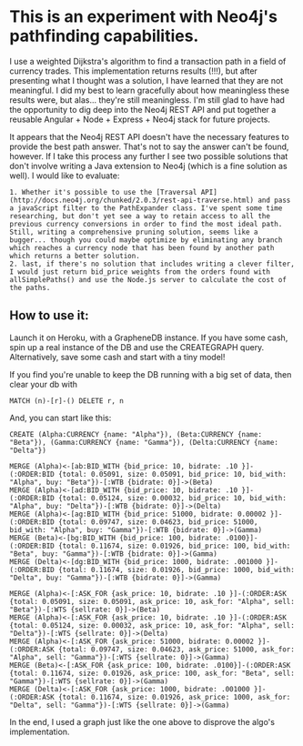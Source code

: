 # This is an experiment with Neo4j's pathfinding capabilities.

I use a weighted Dijkstra's algorithm to find a transaction path in a field of currency trades. This implementation returns results (!!!), but after presenting what I thought was a solution, I have learned that they are not meaningful. I did my best to learn gracefully about how meaningless these results were, but alas... they're still meaningless. I'm still glad to have had the opportunity to dig deep into the Neo4j REST API and put together a reusable Angular + Node + Express + Neo4j stack for future projects.

It appears that the Neo4j REST API doesn't have the necessary features to provide the best path answer. That's not to say the answer can't be found, however. If I take this process any further I see two possible solutions that don't involve writing a Java extension to Neo4j (which is a fine solution as well). I would like to evaluate:

    1. Whether it's possible to use the [Traversal API](http://docs.neo4j.org/chunked/2.0.3/rest-api-traverse.html) and pass a javaScript filter to the PathExpander class. I've spent some time researching, but don't yet see a way to retain access to all the previous currency conversions in order to find the most ideal path. Still, writing a comprehensive pruning solution, seems like a bugger... though you could maybe optimize by eliminating any branch which reaches a currency node that has been found by another path which returns a better solution.
    2. last, if there's no solution that includes writing a clever filter, I would just return bid_price weights from the orders found with allSimplePaths() and use the Node.js server to calculate the cost of the paths.


## How to use it:

Launch it on Heroku, with a GrapheneDB instance. If you have some cash, spin up a real instance of the DB and use the CREATEGRAPH query. Alternatively, save some cash and start with a tiny model!

If you find you're unable to keep the DB running with a big set of data, then clear your db with
````
MATCH (n)-[r]-() DELETE r, n
````

And, you can start like this:

````
CREATE (Alpha:CURRENCY {name: "Alpha"}), (Beta:CURRENCY {name: "Beta"}), (Gamma:CURRENCY {name: "Gamma"}), (Delta:CURRENCY {name: "Delta"})

MERGE (Alpha)<-[ab:BID_WITH {bid_price: 10, bidrate: .10 }]-(:ORDER:BID {total: 0.05091, size: 0.05091, bid_price: 10, bid_with: "Alpha", buy: "Beta"})-[:WTB {bidrate: 0}]->(Beta)
MERGE (Alpha)<-[ad:BID_WITH {bid_price: 10, bidrate: .10 }]-(:ORDER:BID {total: 0.05124, size: 0.00032, bid_price: 10, bid_with: "Alpha", buy: "Delta"})-[:WTB {bidrate: 0}]->(Delta)
MERGE (Alpha)<-[ag:BID_WITH {bid_price: 51000, bidrate: 0.00002 }]-(:ORDER:BID {total: 0.09747, size: 0.04623, bid_price: 51000, bid_with: "Alpha", buy: "Gamma"})-[:WTB {bidrate: 0}]->(Gamma)
MERGE (Beta)<-[bg:BID_WITH {bid_price: 100, bidrate: .0100}]-(:ORDER:BID {total: 0.11674, size: 0.01926, bid_price: 100, bid_with: "Beta", buy: "Gamma"})-[:WTB {bidrate: 0}]->(Gamma)
MERGE (Delta)<-[dg:BID_WITH {bid_price: 1000, bidrate: .001000 }]-(:ORDER:BID {total: 0.11674, size: 0.01926, bid_price: 1000, bid_with: "Delta", buy: "Gamma"})-[:WTB {bidrate: 0}]->(Gamma)

MERGE (Alpha)<-[:ASK_FOR {ask_price: 10, bidrate: .10 }]-(:ORDER:ASK {total: 0.05091, size: 0.05091, ask_price: 10, ask_for: "Alpha", sell: "Beta"})-[:WTS {sellrate: 0}]->(Beta)
MERGE (Alpha)<-[:ASK_FOR {ask_price: 10, bidrate: .10 }]-(:ORDER:ASK {total: 0.05124, size: 0.00032, ask_price: 10, ask_for: "Alpha", sell: "Delta"})-[:WTS {sellrate: 0}]->(Delta)
MERGE (Alpha)<-[:ASK_FOR {ask_price: 51000, bidrate: 0.00002 }]-(:ORDER:ASK {total: 0.09747, size: 0.04623, ask_price: 51000, ask_for: "Alpha", sell: "Gamma"})-[:WTS {sellrate: 0}]->(Gamma)
MERGE (Beta)<-[:ASK_FOR {ask_price: 100, bidrate: .0100}]-(:ORDER:ASK {total: 0.11674, size: 0.01926, ask_price: 100, ask_for: "Beta", sell: "Gamma"})-[:WTS {sellrate: 0}]->(Gamma)
MERGE (Delta)<-[:ASK_FOR {ask_price: 1000, bidrate: .001000 }]-(:ORDER:ASK {total: 0.11674, size: 0.01926, ask_price: 1000, ask_for: "Delta", sell: "Gamma"})-[:WTS {sellrate: 0}]->(Gamma)
````

In the end, I used a graph just like the one above to disprove the algo's implementation.

